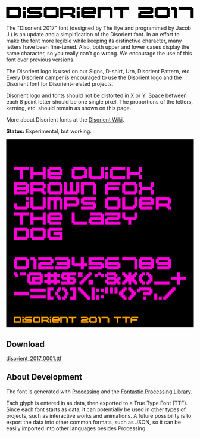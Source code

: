 ![Disorient 2017 Character Set](./assets/Disorient2017Solid.png)

The "Disorient 2017" font (designed by The Eye and programmed by Jacob J.) is an update and a simplification of the Disorient font. In an effort to make the font more legible while keeping its distinctive character, many letters have been fine-tuned. Also, both upper and lower cases display the same character, so you really can't go wrong. We encourage the use of this font over previous versions.

The Disorient logo is used on our Signs, D-shirt, Urn, Disorient Pattern, etc. Every Disorient camper is encouraged to use the Disorient logo and the Disorient font for Disorient-related projects.

Disorient logo and fonts should not be distorted in X or Y. Space between each 8 point letter should be one single pixel. The proportions of the letters, kerning, etc. should remain as shown on this page.

More about Disorient fonts at the [Disorient Wiki](http://wiki.disorient.info/index.php?title=Disorient_logo#Disorient_2017).

**Status:** Experimental, but working.

![Disorient 2017 Character Set](./assets/Disorient2017SolidSet.png)

## Download

[disorient_2017_0001.ttf](https://disorient.slack.com/files/jacob/F5V8ESXEV/disorient_2017_0001.ttf)


## About Development

The font is generated with [Processing](https://processing.org/) and the [Fontastic Processing Library](http://code.andreaskoller.com/libraries/fontastic/).

Each glyph is entered in as data, then exported to a True Type Font (TTF). Since each font starts as data, it can potentially be used in other types of projects, such as interactive works and animations. A future possibility is to export the data into other common formats, such as JSON, so it can be easily imported into other languages besides Processing.
